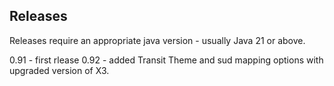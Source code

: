 ## Releases

Releases require an appropriate java version - usually Java 21 or above. 

0.91 - first rlease
0.92 - added Transit Theme and sud mapping options with upgraded version of X3. 
